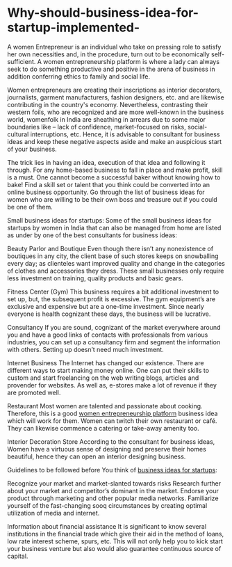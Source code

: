 # Why-should-business-idea-for-startup-implemented-
A women Entrepreneur is an individual who take on pressing role to satisfy her own necessities and, in the procedure, turn out to be economically self-sufficient. A women entrepreneurship platform is where a lady can always seek to do something productive and positive in the arena of business in addition conferring ethics to family and social life.

Women entrepreneurs are creating their inscriptions as interior decorators, journalists, garment manufacturers, fashion designers, etc. and are likewise contributing in the country's economy. Nevertheless, contrasting their western foils, who are recognized and are more well-known in the business world, womenfolk in India are sheathing in arrears due to some major boundaries like – lack of confidence, market-focused on risks, social-cultural interruptions, etc. Hence, it is advisable to consultant for business ideas and keep these negative aspects aside and make an auspicious start of your business.

The trick lies in having an idea, execution of that idea and following it through. For any home-based business to fall in place and make profit, skill is a must. One cannot become a successful baker without knowing how to bake! Find a skill set or talent that you think could be converted into an online business opportunity. Go through the list of business ideas for women who are willing to be their own boss and treasure out if you could be one of them.


Small business ideas for startups: 
Some of the small business ideas for startups by women in India that can also be managed from home are listed as under by one of the best consultants for business ideas:

Beauty Parlor and Boutique
Even though there isn’t any nonexistence of boutiques in any city, the client base of such stores keeps on snowballing every day; as clienteles want improved quality and change in the categories of clothes and accessories they dress. These small businesses only require less investment on training, quality products and basic gears. 

Fitness Center (Gym)
This business requires a bit additional investment to set up, but, the subsequent profit is excessive. The gym equipment’s are exclusive and expensive but are a one-time investment. Since nearly everyone is health cognizant these days, the business will be lucrative. 

Consultancy
If you are sound, cognizant of the market everywhere around you and have a good links of contacts with professionals from various industries, you can set up a consultancy firm and segment the information with others. Setting up doesn’t need much investment. 

Internet Business
The Internet has changed our existence. There are different ways to start making money online. One can put their skills to custom and start freelancing on the web writing blogs, articles and provender for websites. As well as, e-stores make a lot of revenue if they are promoted well. 

Restaurant
Most women are talented and passionate about cooking. Therefore, this is a good <a href="https://www.empoweress.in/">women entrepreneurship platform</a> business idea which will work for them. Women can twitch their own restaurant or café. They can likewise commence a catering or take-away amenity too.

Interior Decoration Store
According to the consultant for business ideas, Women have a virtuous sense of designing and preserve their homes beautiful, hence they can open an interior designing business. 

Guidelines to be followed before You think of <a href="https://www.empoweress.in/">business ideas for startups</a>:

Recognize your market and market-slanted towards risks
Research further about your market and competitor’s dominant in the market. Endorse your product through marketing and other popular media networks. Familiarize yourself of the fast-changing sooq circumstances by creating optimal utilization of media and internet.

Information about financial assistance
It is significant to know several institutions in the financial trade which give their aid in the method of loans, low rate interest scheme, spurs, etc. This will not only help you to kick start your business venture but also would also guarantee continuous source of capital.
